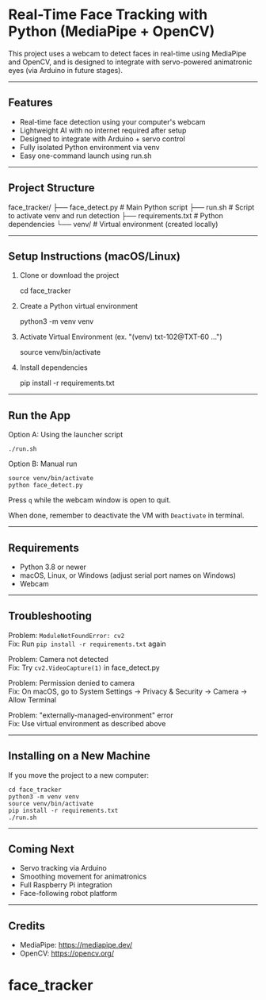 # Real-Time Face Tracking with Python (MediaPipe + OpenCV)

This project uses a webcam to detect faces in real-time using MediaPipe and OpenCV, and is designed to integrate with servo-powered animatronic eyes (via Arduino in future stages).

---

## Features

- Real-time face detection using your computer's webcam
- Lightweight AI with no internet required after setup
- Designed to integrate with Arduino + servo control
- Fully isolated Python environment via venv
- Easy one-command launch using run.sh

---

## Project Structure

face_tracker/
├── face_detect.py        # Main Python script
├── run.sh                # Script to activate venv and run detection
├── requirements.txt      # Python dependencies
└── venv/                 # Virtual environment (created locally)

---

## Setup Instructions (macOS/Linux)

1. Clone or download the project

    cd face_tracker

2. Create a Python virtual environment

    python3 -m venv venv

3. Activate Virtual Environment (ex. "(venv) txt-102@TXT-60 ...")

    source venv/bin/activate

4. Install dependencies

    pip install -r requirements.txt

---

## Run the App

Option A: Using the launcher script

    ./run.sh

Option B: Manual run

    source venv/bin/activate
    python face_detect.py

Press `q` while the webcam window is open to quit.

When done, remember to deactivate the VM with `Deactivate` in terminal.

---

## Requirements

- Python 3.8 or newer
- macOS, Linux, or Windows (adjust serial port names on Windows)
- Webcam

---

## Troubleshooting

Problem: `ModuleNotFoundError: cv2`  
Fix: Run `pip install -r requirements.txt` again

Problem: Camera not detected  
Fix: Try `cv2.VideoCapture(1)` in face_detect.py

Problem: Permission denied to camera  
Fix: On macOS, go to System Settings → Privacy & Security → Camera → Allow Terminal

Problem: "externally-managed-environment" error  
Fix: Use virtual environment as described above

---

## Installing on a New Machine

If you move the project to a new computer:

    cd face_tracker
    python3 -m venv venv
    source venv/bin/activate
    pip install -r requirements.txt
    ./run.sh

---

## Coming Next

- Servo tracking via Arduino
- Smoothing movement for animatronics
- Full Raspberry Pi integration
- Face-following robot platform

---

## Credits

- MediaPipe: https://mediapipe.dev/
- OpenCV: https://opencv.org/
# face_tracker
